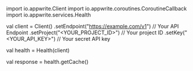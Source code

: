 import io.appwrite.Client
import io.appwrite.coroutines.CoroutineCallback
import io.appwrite.services.Health

val client = Client()
    .setEndpoint("https://example.com/v1") // Your API Endpoint
    .setProject("<YOUR_PROJECT_ID>") // Your project ID
    .setKey("<YOUR_API_KEY>") // Your secret API key

val health = Health(client)

val response = health.getCache()
